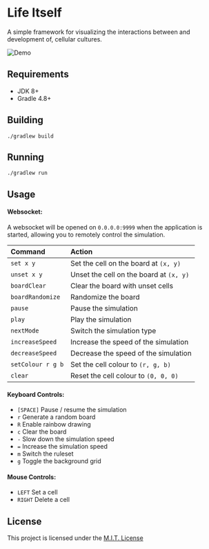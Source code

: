# Life Itself
A simple framework for visualizing the interactions between and development of, cellular cultures. 

![Demo](https://github.com/analog-vortices/Life-Itself/blob/master/demo.gif)

## Requirements
 - JDK 8+
 - Gradle 4.8+

## Building
`./gradlew build`

## Running
`./gradlew run`

## Usage
#### Websocket:
A websocket will be opened on `0.0.0.0:9999` when the application is started, allowing you to remotely control the simulation.

| Command | Action |
| :--- | :--- |
| `set x y` | Set the cell on the board at `(x, y)` |
| `unset x y` | Unset the cell on the board at `(x, y)` |
| `boardClear` | Clear the board with unset cells |
| `boardRandomize` | Randomize the board |
| `pause` | Pause the simulation |
| `play` | Play the simulation |
| `nextMode` | Switch the simulation type |
| `increaseSpeed` | Increase the speed of the simulation |
| `decreaseSpeed` | Decrease the speed of the simulation |
| `setColour r g b` | Set the cell colour to `(r, g, b)` |
| `clear` | Reset the cell colour to `(0, 0, 0)` |

#### Keyboard Controls:
 - `[SPACE]` Pause / resume the simulation
 - `r` Generate a random board
 - `R` Enable rainbow drawing
 - `c` Clear the board
 - `-` Slow down the simulation speed
 - `=` Increase the simulation speed
 - `m` Switch the ruleset
 - `g` Toggle the background grid
 
#### Mouse Controls:
 - `LEFT` Set a cell
 - `RIGHT` Delete a cell

## License
This project is licensed under the [M.I.T. License](https://github.com/analog-vortices/Life-Itself/blob/master/LICENSE)
